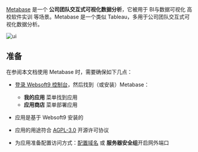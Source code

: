 [Metabase](https://www.metabase.com/) 是一个 **公司团队交互式可视化数据分析**，它被用于 BI与数据可视化 高校软件实训  等场景。Metabase 是一个类似 Tableau，多用于公司团队交互式可视化数据分析。


![ui](https://libs.websoft9.com/Websoft9/DocsPicture/en/metabase/metabase-product-screenshot.png)


## 准备

在参阅本文档使用 Metabase 时，需要确保如下几点：

- [登录 Websoft9 控制台](./login-console)，然后找到（或安装）Metabase：
  - **我的应用** 菜单找到应用 
  - **应用商店** 菜单部署应用

- 应用是基于 Websoft9 安装的


- 应用的用途符合 [AGPL-3.0](https://opensource.org/licenses/AGPL-3.0) 开源许可协议


- 为应用准备配置访问方式：[配置域名](./domain-set) 或 **服务器安全组**开启网外端口